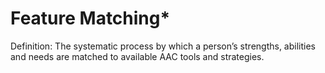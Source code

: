 # Feature Matching*

Definition: The systematic process by which a person’s strengths, abilities and needs are matched to available AAC tools and strategies.